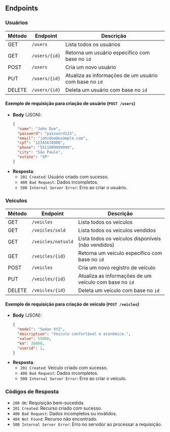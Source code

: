 ## Endpoints

### Usuários

| Método | Endpoint       | Descrição                   |
|--------|----------------|-----------------------------|
| GET    | `/users`       | Lista todos os usuários     |
| GET    | `/users/{id}`  | Retorna um usuário específico com base no `id` |
| POST   | `/users`       | Cria um novo usuário        |
| PUT    | `/users/{id}`  | Atualiza as informações de um usuário com base no `id` |
| DELETE | `/users/{id}`  | Deleta um usuário com base no `id` |

#### Exemplo de requisição para criação de usuário (`POST /users`)

- **Body** (JSON):
    ```json
    {
      "name": "John Doe",
      "password": "password123",
      "email": "johndoe@example.com",
      "cpf": "12345678900",
      "phone": "5511999999999",
      "city": "São Paulo",
      "estate": "SP"
    }
    ```
- **Resposta**:
    - `201 Created`: Usuário criado com sucesso.
    - `400 Bad Request`: Dados incompletos.
    - `500 Internal Server Error`: Erro ao criar o usuário.

### Veículos

| Método | Endpoint             | Descrição                               |
|--------|-----------------------|-----------------------------------------|
| GET    | `/veicles`           | Lista todos os veículos                 |
| GET    | `/veicles/sold`      | Lista todos os veículos vendidos        |
| GET    | `/veicles/notsold`   | Lista todos os veículos disponíveis (não vendidos) |
| GET    | `/veicles/{id}`      | Retorna um veículo específico com base no `id` |
| POST   | `/veicles`           | Cria um novo registro de veículo        |
| PUT    | `/veicles/{id}`      | Atualiza as informações de um veículo com base no `id` |
| DELETE | `/veicles/{id}`      | Deleta um veículo com base no `id`      |

#### Exemplo de requisição para criação de veículo (`POST /veicles`)

- **Body** (JSON):
    ```json
    {
      "model": "Sedan XYZ",
      "description": "Veículo confortável e econômico.",
      "value": 55000,
      "km": 30000,
      "userid": 1,
    }
    ```
- **Resposta**:
    - `201 Created`: Veículo criado com sucesso.
    - `400 Bad Request`: Dados incompletos.
    - `500 Internal Server Error`: Erro ao criar o veículo.

### Códigos de Resposta

- `200 OK`: Requisição bem-sucedida.
- `201 Created`: Recurso criado com sucesso.
- `400 Bad Request`: Dados incompletos ou inválidos.
- `404 Not Found`: Recurso não encontrado.
- `500 Internal Server Error`: Erro no servidor ao processar a requisição.